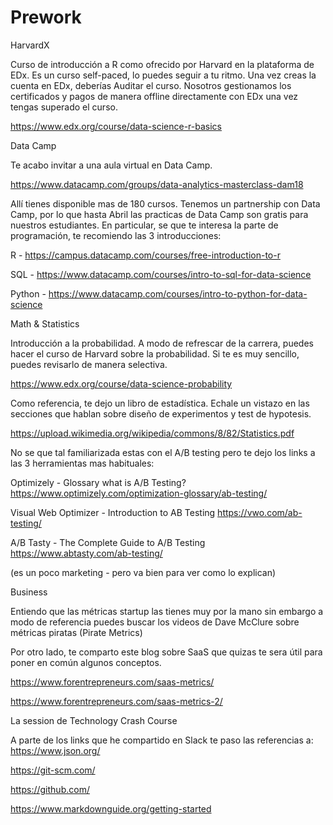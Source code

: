 # Prework

HarvardX

Curso de introducción a R como ofrecido por Harvard en la plataforma de EDx. Es un curso self-paced, lo puedes seguir a tu ritmo. Una vez creas la cuenta en EDx, deberías Auditar el curso. Nosotros gestionamos los certificados y pagos de manera offline directamente con EDx una vez tengas superado el curso.

https://www.edx.org/course/data-science-r-basics

Data Camp

Te acabo invitar a una aula virtual en Data Camp.

https://www.datacamp.com/groups/data-analytics-masterclass-dam18

Allí tienes disponible mas de 180 cursos. Tenemos un partnership con Data Camp, por lo que hasta Abril las practicas de Data Camp son gratis para nuestros estudiantes. En particular, se que te interesa la parte de programación, te recomiendo las 3 introducciones:

R - https://campus.datacamp.com/courses/free-introduction-to-r

SQL - https://www.datacamp.com/courses/intro-to-sql-for-data-science

Python - https://www.datacamp.com/courses/intro-to-python-for-data-science


Math & Statistics

Introducción a la probabilidad. A modo de refrescar de la carrera, puedes hacer el curso de Harvard sobre la probabilidad. Si te es muy sencillo, puedes revisarlo de manera selectiva.

https://www.edx.org/course/data-science-probability

Como referencia, te dejo un libro de estadística. Echale un vistazo en las secciones que hablan sobre diseño de experimentos y test de hypotesis.

https://upload.wikimedia.org/wikipedia/commons/8/82/Statistics.pdf

No se que tal familiarizada estas con el A/B testing pero te dejo los links a las 3 herramientas mas habituales:

Optimizely - Glossary what is A/B Testing? https://www.optimizely.com/optimization-glossary/ab-testing/

Visual Web Optimizer - Introduction to AB Testing https://vwo.com/ab-testing/

A/B Tasty - The Complete Guide to A/B Testing https://www.abtasty.com/ab-testing/

(es un poco marketing - pero va bien para ver como lo explican)


Business

Entiendo que las métricas startup las tienes muy por la mano sin embargo a modo de referencia puedes buscar los videos de Dave McClure sobre métricas piratas (Pirate Metrics)

Por otro lado, te comparto este blog sobre SaaS que quizas te sera útil para poner en común algunos conceptos.

https://www.forentrepreneurs.com/saas-metrics/

https://www.forentrepreneurs.com/saas-metrics-2/


La session de Technology Crash Course

A parte de los links que he compartido en Slack te paso las referencias a:
https://www.json.org/

https://git-scm.com/

https://github.com/

https://www.markdownguide.org/getting-started